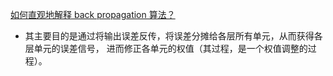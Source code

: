 [如何直观地解释 back propagation 算法？](https://www.zhihu.com/question/27239198?rf=24827633)

- 其主要目的是通过将输出误差反传，将误差分摊给各层所有单元，从而获得各层单元的误差信号，
  进而修正各单元的权值（其过程，是一个权值调整的过程）。

